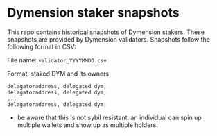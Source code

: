 # Dymension staker snapshots

This repo contains historical snapshots of Dymension stakers. These snapshots are provided by Dymension validators. Snapshots follow the following format in CSV: 

File name: `validator_YYYYMMDD.csv`

Format: staked DYM and its owners

```csv
delagatoraddress, delegated dym;
delagatoraddress, delegated dym;
...
delagatoraddress, delegated dym;
```

* be aware that this is not sybil resistant: an individual can spin up multiple wallets and show up as multiple holders.
